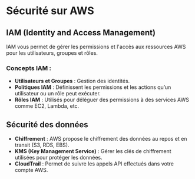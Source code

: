 # Sécurité sur AWS

## IAM (Identity and Access Management)
IAM vous permet de gérer les permissions et l'accès aux ressources AWS pour les utilisateurs, groupes et rôles.

### Concepts IAM :
- **Utilisateurs et Groupes** : Gestion des identités.
- **Politiques IAM** : Définissent les permissions et les actions qu’un utilisateur ou un rôle peut exécuter.
- **Rôles IAM** : Utilisés pour déléguer des permissions à des services AWS comme EC2, Lambda, etc.

## Sécurité des données
- **Chiffrement** : AWS propose le chiffrement des données au repos et en transit (S3, RDS, EBS).
- **KMS (Key Management Service)** : Gérer les clés de chiffrement utilisées pour protéger les données.
- **CloudTrail** : Permet de suivre les appels API effectués dans votre compte AWS.

